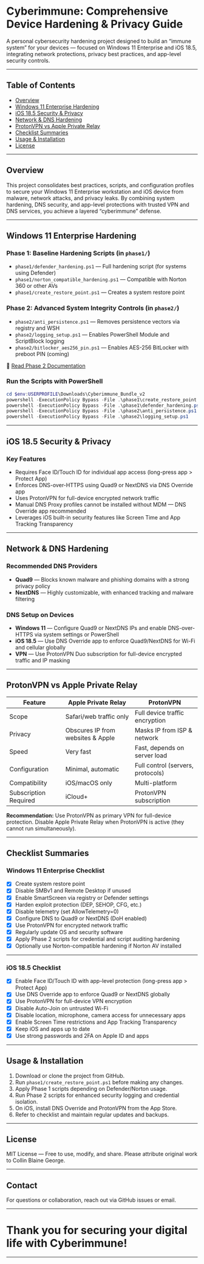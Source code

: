 # Cyberimmune: Comprehensive Device Hardening & Privacy Guide

A personal cybersecurity hardening project designed to build an “immune system” for your devices — focused on Windows 11 Enterprise and iOS 18.5, integrating network protections, privacy best practices, and app-level security controls.

---

## Table of Contents

* [Overview](#overview)
* [Windows 11 Enterprise Hardening](#windows-11-enterprise-hardening)
* [iOS 18.5 Security & Privacy](#ios-185-security--privacy)
* [Network & DNS Hardening](#network--dns-hardening)
* [ProtonVPN vs Apple Private Relay](#protonvpn-vs-apple-private-relay)
* [Checklist Summaries](#checklist-summaries)
* [Usage & Installation](#usage--installation)
* [License](#license)

---

## Overview

This project consolidates best practices, scripts, and configuration profiles to secure your Windows 11 Enterprise workstation and iOS device from malware, network attacks, and privacy leaks. By combining system hardening, DNS security, and app-level protections with trusted VPN and DNS services, you achieve a layered “cyberimmune” defense.

---

## Windows 11 Enterprise Hardening

### Phase 1: Baseline Hardening Scripts (in `phase1/`)

* `phase1/defender_hardening.ps1` — Full hardening script (for systems using Defender)
* `phase1/norton_compatible_hardening.ps1` — Compatible with Norton 360 or other AVs
* `phase1/create_restore_point.ps1` — Creates a system restore point

### Phase 2: Advanced System Integrity Controls (in `phase2/`)

* `phase2/anti_persistence.ps1` — Removes persistence vectors via registry and WSH
* `phase2/logging_setup.ps1` — Enables PowerShell Module and ScriptBlock logging
* `phase2/bitlocker_aes256_pin.ps1` — Enables AES-256 BitLocker with preboot PIN (coming)

📄 [Read Phase 2 Documentation](docs/Phase2.md)

### Run the Scripts with PowerShell

```powershell
cd $env:USERPROFILE\Downloads\Cyberimmune_Bundle_v2
powershell -ExecutionPolicy Bypass -File .\phase1\create_restore_point.ps1
powershell -ExecutionPolicy Bypass -File .\phase1\defender_hardening.ps1
powershell -ExecutionPolicy Bypass -File .\phase2\anti_persistence.ps1
powershell -ExecutionPolicy Bypass -File .\phase2\logging_setup.ps1
```

---

## iOS 18.5 Security & Privacy

### Key Features

* Requires Face ID/Touch ID for individual app access (long-press app > Protect App)
* Enforces DNS-over-HTTPS using Quad9 or NextDNS via DNS Override app
* Uses ProtonVPN for full-device encrypted network traffic
* Manual DNS Proxy profiles cannot be installed without MDM — DNS Override app recommended
* Leverages iOS built-in security features like Screen Time and App Tracking Transparency

---

## Network & DNS Hardening

### Recommended DNS Providers

* **Quad9** — Blocks known malware and phishing domains with a strong privacy policy
* **NextDNS** — Highly customizable, with enhanced tracking and malware filtering

### DNS Setup on Devices

* **Windows 11** — Configure Quad9 or NextDNS IPs and enable DNS-over-HTTPS via system settings or PowerShell
* **iOS 18.5** — Use DNS Override app to enforce Quad9/NextDNS for Wi-Fi and cellular globally
* **VPN** — Use ProtonVPN Duo subscription for full-device encrypted traffic and IP masking

---

## ProtonVPN vs Apple Private Relay

| Feature               | Apple Private Relay               | ProtonVPN                         |
| --------------------- | --------------------------------- | --------------------------------- |
| Scope                 | Safari/web traffic only           | Full device traffic encryption    |
| Privacy               | Obscures IP from websites & Apple | Masks IP from ISP & network       |
| Speed                 | Very fast                         | Fast, depends on server load      |
| Configuration         | Minimal, automatic                | Full control (servers, protocols) |
| Compatibility         | iOS/macOS only                    | Multi-platform                    |
| Subscription Required | iCloud+                           | ProtonVPN subscription            |

**Recommendation:** Use ProtonVPN as primary VPN for full-device protection. Disable Apple Private Relay when ProtonVPN is active (they cannot run simultaneously).

---

## Checklist Summaries

### Windows 11 Enterprise Checklist

* [x] Create system restore point
* [x] Disable SMBv1 and Remote Desktop if unused
* [x] Enable SmartScreen via registry or Defender settings
* [x] Harden exploit protection (DEP, SEHOP, CFG, etc.)
* [x] Disable telemetry (set AllowTelemetry=0)
* [x] Configure DNS to Quad9 or NextDNS (DoH enabled)
* [x] Use ProtonVPN for encrypted network traffic
* [x] Regularly update OS and security software
* [x] Apply Phase 2 scripts for credential and script auditing hardening
* [x] Optionally use Norton-compatible hardening if Norton AV installed

---

### iOS 18.5 Checklist

* [x] Enable Face ID/Touch ID with app-level protection (long-press app > Protect App)
* [x] Use DNS Override app to enforce Quad9 or NextDNS globally
* [x] Use ProtonVPN for full-device VPN encryption
* [x] Disable Auto-Join on untrusted Wi-Fi
* [x] Disable location, microphone, camera access for unnecessary apps
* [x] Enable Screen Time restrictions and App Tracking Transparency
* [x] Keep iOS and apps up to date
* [x] Use strong passwords and 2FA on Apple ID and apps

---

## Usage & Installation

1. Download or clone the project from GitHub.
2. Run `phase1/create_restore_point.ps1` before making any changes.
3. Apply Phase 1 scripts depending on Defender/Norton usage.
4. Run Phase 2 scripts for enhanced security logging and credential isolation.
5. On iOS, install DNS Override and ProtonVPN from the App Store.
6. Refer to checklist and maintain regular updates and backups.

---

## License

MIT License — Free to use, modify, and share. Please attribute original work to Collin Blaine George.

---

## Contact

For questions or collaboration, reach out via GitHub issues or email.

---

# Thank you for securing your digital life with Cyberimmune!

---
